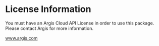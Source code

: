 #  License Information
You must have an Argis Cloud API License in order to use this package. Please contact Argis for more information.

www.argis.com
